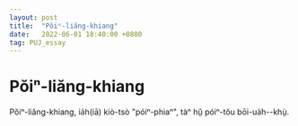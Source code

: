 ```yaml
---
layout: post
title:  "Pŏiⁿ-liăng-khiang"
date:   2022-06-01 18:40:00 +0800
tag: PUJ_essay
---
```


# Pŏiⁿ-liăng-khiang

Pŏiⁿ-liăng-khiang, ia̍h(iā) kiò-tsò "póiⁿ-phiaⁿ", tàⁿ hṳ̂ póiⁿ-tŏu bōi-ua̍h--khṳ̀.


